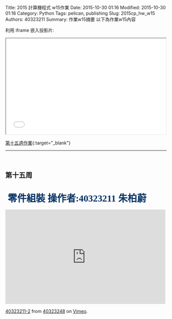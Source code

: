 Title: 2015 計算機程式 w15作業
Date: 2015-10-30 01:16
Modified: 2015-10-30 01:16
Category: Python
Tags: pelican, publishing
Slug: 2015cp_hw_w15
Authors: 40323211
Summary: 作業w15摘要
以下為作業w15內容

利用 iframe 嵌入投影片:

<iframe src="40323211_cp_w15.html" width="500" height="300"></iframe>

[第十五週作業](40323211_cp_w15.html){:target="_blank"}


<hr/>
<br>
<h2>第十五周</h2>

<br>
<span style="font-size: 22pt; font-family: 'arial black', 'avant garde';">&nbsp;<strong><span style="color: #003366;">零件組裝  操作者:40323211 朱柏蔚 </span></strong></span>
<br>
<br>
<iframe src="https://player.vimeo.com/video/150273529" width="500" height="295" frameborder="0" webkitallowfullscreen mozallowfullscreen allowfullscreen></iframe>
<p><a href="https://vimeo.com/150273529">40323211-2</a> from <a href="https://vimeo.com/user44975888">40323248</a> on <a href="https://vimeo.com">Vimeo</a>.</p>
